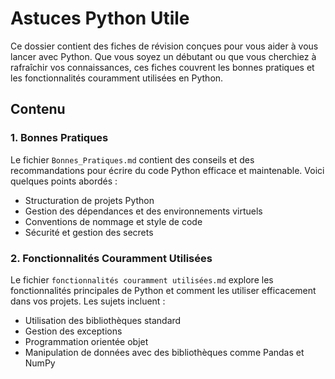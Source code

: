 
# Astuces Python Utile

 Ce dossier contient des fiches de révision conçues pour vous aider à vous lancer avec Python. Que vous soyez un débutant ou que vous cherchiez à rafraîchir vos connaissances, ces fiches couvrent les bonnes pratiques et les fonctionnalités couramment utilisées en Python.

## Contenu

### 1. Bonnes Pratiques

Le fichier `Bonnes_Pratiques.md` contient des conseils et des recommandations pour écrire du code Python efficace et maintenable. Voici quelques points abordés :

- Structuration de projets Python
- Gestion des dépendances et des environnements virtuels
- Conventions de nommage et style de code
- Sécurité et gestion des secrets

### 2. Fonctionnalités Couramment Utilisées

Le fichier `fonctionnalités couramment utilisées.md` explore les fonctionnalités principales de Python et comment les utiliser efficacement dans vos projets. Les sujets incluent :

- Utilisation des bibliothèques standard
- Gestion des exceptions
- Programmation orientée objet
- Manipulation de données avec des bibliothèques comme Pandas et NumPy

